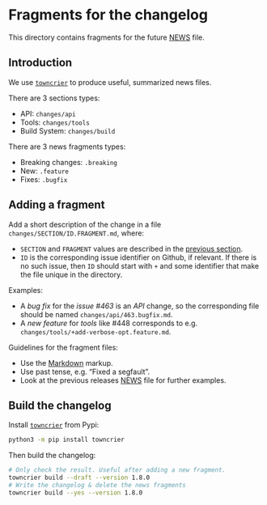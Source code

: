 # Fragments for the changelog

This directory contains fragments for the future [NEWS](../NEWS.md) file.

## Introduction

We use <code>[towncrier]</code> to produce useful, summarized news files.

There are 3 sections types:

- API: `changes/api`
- Tools: `changes/tools`
- Build System: `changes/build`

There are 3 news fragments types:

- Breaking changes: `.breaking`
- New: `.feature`
- Fixes: `.bugfix`

[towncrier]: https://pypi.org/project/towncrier/

## Adding a fragment

Add a short description of the change in a file `changes/SECTION/ID.FRAGMENT.md`,
where:

- `SECTION` and `FRAGMENT` values are described in the [previous section](#introduction).
- `ID` is the corresponding issue identifier on Github, if relevant. If there is
  no such issue, then `ID` should start with `+` and some identifier that make
  the file unique in the directory.

Examples:
- A _bug fix_ for the _issue #463_ is an _API_ change, so the corresponding file
  should be named `changes/api/463.bugfix.md`.
- A _new feature_ for _tools_ like #448 corresponds to e.g.
  `changes/tools/+add-verbose-opt.feature.md`.

Guidelines for the fragment files:

- Use the [Markdown] markup.
- Use past tense, e.g. “Fixed a segfault”.
- Look at the previous releases [NEWS](../NEWS.md) file for further examples.

[Markdown]: https://daringfireball.net/projects/markdown/

## Build the changelog

Install <code>[towncrier]</code> from Pypi:

```bash
python3 -m pip install towncrier
```

Then build the changelog:

```bash
# Only check the result. Useful after adding a new fragment.
towncrier build --draft --version 1.8.0
# Write the changelog & delete the news fragments
towncrier build --yes --version 1.8.0
```

